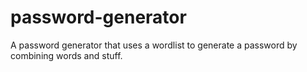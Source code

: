 password-generator
==================

A password generator that uses a wordlist to generate a password by combining words and stuff.

